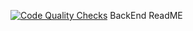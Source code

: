 [![Code Quality Checks](https://github.com/ChrisThompsonK/team1-job-app-backend/actions/workflows/biome.yml/badge.svg)](https://github.com/ChrisThompsonK/team1-job-app-backend/actions/workflows/biome.yml)
BackEnd ReadME
